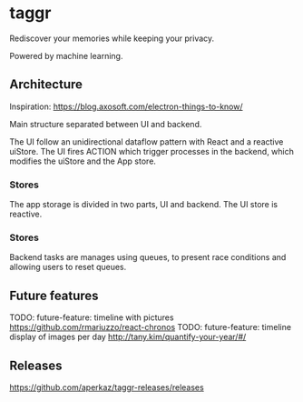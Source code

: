 # taggr

Rediscover your memories while keeping your privacy.

Powered by machine learning.

## Architecture

Inspiration: https://blog.axosoft.com/electron-things-to-know/

Main structure separated between UI and backend. 

The UI follow an unidirectional dataflow pattern with React and a reactive uiStore. The UI fires ACTION which trigger processes in the backend, which modifies the uiStore and the App store.

### Stores

The app storage is divided in two parts, UI and backend. The UI store is reactive.

### Stores

Backend tasks are manages using queues, to present race conditions and allowing users to reset queues.

## Future features

TODO: future-feature: timeline with pictures https://github.com/rmariuzzo/react-chronos
TODO: future-feature: timeline display of images per day http://tany.kim/quantify-your-year/#/

## Releases

https://github.com/aperkaz/taggr-releases/releases